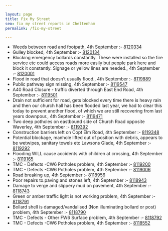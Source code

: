```yaml
---

layout: page
title: Fix My Street
seo: fix my street reports in Cheltenham
permalink: /fix-my-street

---
```


<!-- fix_marker starts -->

- Weeds between road and footpath, 4th September :- [8120334](https://www.fixmystreet.com/report/8120334)
- Gulley blocked, 4th September :- [8120134](https://www.fixmystreet.com/report/8120134)
- Blocking emergency bollards constantly. These were installed so the fire service etc could access roads more easily but people park here and block it constantly. Signage or yellow lines are needed., 4th September :- [8120001](https://www.fixmystreet.com/report/8120001)
- Flood in road that doesn’t usually flood., 4th September :- [8119889](https://www.fixmystreet.com/report/8119889)
- Public pathway sign missing, 4th September :- [8119547](https://www.fixmystreet.com/report/8119547)
- A40 Road Closure - traffic diverted through East End Road, 4th September :- [8119501](https://www.fixmystreet.com/report/8119501)
- Drain not sufficient for road, gets blocked every time there is heavy rain and then our church hall has been flooded last year, we had to clear this today to prevent another flood, of which we are still recovering from last years downpour., 4th September :- [8119471](https://www.fixmystreet.com/report/8119471)
- Two deep potholes on eastbound side of Church Road opposite Waverley, 4th September :- [8119392](https://www.fixmystreet.com/report/8119392)
- Construction barriers left on Copt Elm Road, 4th September :- [8119348](https://www.fixmystreet.com/report/8119348)
- Potential blockage, manhole lifted out of position with debris, appears to be wetwipes, sanitary towels etc Lawsons Glade, 4th September :- [8119292](https://www.fixmystreet.com/report/8119292)
- Flooding WILL cause accidents with children at crossing, 4th September :- [8119165](https://www.fixmystreet.com/report/8119165)
- TMC - Defects -CW6 Potholes  problem, 4th September :- [8119200](https://www.fixmystreet.com/report/8119200)
- TMC - Defects -CW6 Potholes  problem, 4th September :- [8119006](https://www.fixmystreet.com/report/8119006)
- Road breaking up, 4th September :- [8118956](https://www.fixmystreet.com/report/8118956)
- Poor repairs to.paving and stones left, 4th September :- [8118943](https://www.fixmystreet.com/report/8118943)
- Damage to verge and slippery mud on pavement, 4th September :- [8118743](https://www.fixmystreet.com/report/8118743)
- Green or amber traffic light is not working problem, 4th September :- [8118791](https://www.fixmystreet.com/report/8118791)
- Bollard shell is damaged/vandalised (Non illuminating bollard or post) problem, 4th September :- [8118790](https://www.fixmystreet.com/report/8118790)
- TMC - Defects - Other FW6  Surface problem, 4th September :- [8118792](https://www.fixmystreet.com/report/8118792)
- TMC - Defects -CW6 Potholes  problem, 4th September :- [8118552](https://www.fixmystreet.com/report/8118552)

<!-- fix_marker ends -->